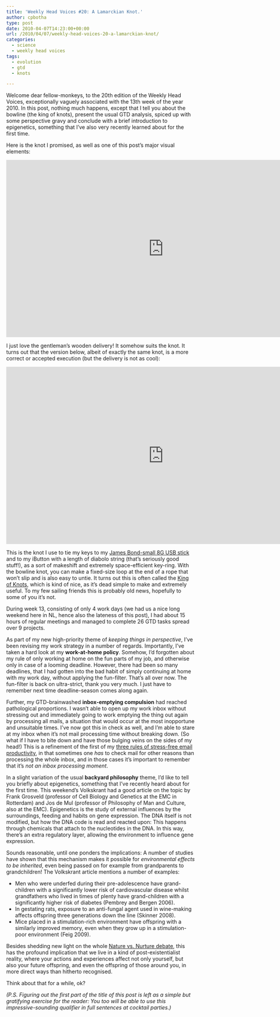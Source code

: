 ```yaml
---
title: 'Weekly Head Voices #20: A Lamarckian Knot.'
author: cpbotha
type: post
date: 2010-04-07T14:23:00+00:00
url: /2010/04/07/weekly-head-voices-20-a-lamarckian-knot/
categories:
  - science
  - weekly head voices
tags:
  - evolution
  - gtd
  - knots

---
```

Welcome dear fellow-monkeys, to the 20th edition of the Weekly Head Voices, exceptionally vaguely associated with the 13th week of the year 2010. In this post, nothing much happens, except that I tell you about the bowline (the king of knots), present the usual GTD analysis, spiced up with some perspective gravy and conclude with a brief introduction to epigenetics, something that I&#8217;ve also very recently learned about for the first time.

Here is the knot I promised, as well as one of this post&#8217;s major visual elements:

<div class="jetpack-video-wrapper">
  <span class="embed-youtube" style="text-align:center; display: block;"><iframe class='youtube-player' type='text/html' width='840' height='473' src='https://www.youtube.com/embed/9GX9Vv5cQas?version=3&#038;rel=1&#038;fs=1&#038;autohide=2&#038;showsearch=0&#038;showinfo=1&#038;iv_load_policy=1&#038;wmode=transparent' allowfullscreen='true' style='border:0;'></iframe></span>
</div>

I just love the gentleman&#8217;s wooden delivery! It somehow suits the knot. It turns out that the version below, albeit of exactly the same knot, is a more correct or accepted execution (but the delivery is not as cool):

<div class="jetpack-video-wrapper">
  <span class="embed-youtube" style="text-align:center; display: block;"><iframe class='youtube-player' type='text/html' width='840' height='473' src='https://www.youtube.com/embed/57CTfXEk7qk?version=3&#038;rel=1&#038;fs=1&#038;autohide=2&#038;showsearch=0&#038;showinfo=1&#038;iv_load_policy=1&#038;wmode=transparent' allowfullscreen='true' style='border:0;'></iframe></span>
</div>

This is the knot I use to tie my keys to my [James Bond-small 8G USB stick][1] and to my iButton with a length of diabolo string (that&#8217;s seriously good stuff!), as a sort of makeshift and extremely space-efficient key-ring. With the bowline knot, you can make a fixed-size loop at the end of a rope that won&#8217;t slip and is also easy to untie. It turns out this is often called the [King of Knots][2], which is kind of nice, as it&#8217;s dead simple to make and extremely useful. To my few sailing friends this is probably old news, hopefully to some of you it&#8217;s not.

During week 13, consisting of only 4 work days (we had us a nice long weekend here in NL, hence also the lateness of this post), I had about 15 hours of regular meetings and managed to complete 26 GTD tasks spread over 9 projects.

As part of my new high-priority theme of _keeping things in perspective_, I&#8217;ve been revising my work strategy in a number of regards. Importantly, I&#8217;ve taken a hard look at my **work-at-home policy**. Somehow, I&#8217;d forgotten about my rule of only working at home on the fun parts of my job, and otherwise only in case of a looming deadline. However, there had been so many deadlines, that I had gotten into the bad habit of simply continuing at home with my work day, without applying the fun-filter. That&#8217;s all over now. The fun-filter is back on ultra-strict, thank you very much. I just have to remember next time deadline-season comes along again.

Further, my GTD-brainwashed **inbox-emptying compulsion** had reached pathological proportions. I wasn&#8217;t able to open up my work inbox without stressing out and immediately going to work emptying the thing out again by processing all mails, a situation that would occur at the most inopportune and unsuitable times. I&#8217;ve now got this in check as well, and I&#8217;m able to stare at my inbox when it&#8217;s not mail processing time without breaking down. (So what if I have to bite down and have those bulging veins on the sides of my head!) This is a refinement of the first of my [three rules of stress-free email productivity][3], in that sometimes one _has_ to check mail for other reasons than processing the whole inbox, and in those cases it&#8217;s important to remember that it&#8217;s _not an inbox processing moment_.

In a slight variation of the usual **backyard philosophy** theme, I&#8217;d like to tell you briefly about epigenetics, something that I&#8217;ve recently heard about for the first time. This weekend&#8217;s Volkskrant had a good article on the topic by Frank Grosveld (professor of Cell Biology and Genetics at the EMC in Rotterdam) and Jos de Mul (professor of Philosophy of Man and Culture, also at the EMC). Epigenetics is the study of external influences by the surroundings, feeding and habits on gene expression. The DNA itself is not modified, but how the DNA code is read and reacted upon: This happens through chemicals that attach to the nucleotides in the DNA. In this way, there&#8217;s an extra regulatory layer, allowing the environment to influence gene expression.

Sounds reasonable, until one ponders the implications: A number of studies have shown that this mechanism makes it possible for _environmental effects to be inherited_, even being passed on for example from grandparents to grandchildren! The Volkskrant article mentions a number of examples:

  * Men who were underfed during their pre-adolescence have grand-children with a significantly lower risk of cardiovascular disease whilst grandfathers who lived in times of plenty have grand-children with a significantly higher risk of diabetes (Pembrey and Bergen 2006).
  * In gestating rats, exposure to an anti-fungal agent used in wine-making affects offspring three generations down the line (Skinner 2008).
  * Mice placed in a stimulation-rich environment have offspring with a similarly improved memory, even when they grow up in a stimulation-poor environment (Feig 2009).

Besides shedding new light on the whole [Nature vs. Nurture debate][4], this has the profound implication that we live in a kind of post-existentialist reality, where your actions and experiences affect not only yourself, but also your future offspring, and even the offspring of those around you, in more direct ways than hitherto recognised.

Think about that for a while, ok?

_(P.S. Figuring out the first part of the title of this post is left as a simple but gratifying exercise for the reader: You too will be able to use this impressive-sounding qualifier in full sentences at cocktail parties.)_

 [1]: http://cpbotha.net/2009/09/20/weekly-head-voices-4-the-new-roomie-medvis-at-mevis-fairy-tale-beach/ "blog post with photo of my 8G USB stick"
 [2]: http://en.wikipedia.org/wiki/Bowline "Wikipedia page on the bowline"
 [3]: http://cpbotha.net/2009/11/29/three-rules-of-stress-free-email-productivity/ "blog post three rules of stress-free email productivity"
 [4]: http://en.wikipedia.org/wiki/Nature_versus_nurture "Wikipedia entry on nature vs nurture"

